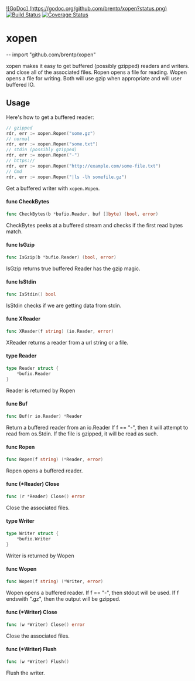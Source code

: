 [![GoDoc] (https://godoc.org/github.com/brentp/xopen?status.png)](https://godoc.org/github.com/brentp/xopen)
[![Build Status](https://travis-ci.org/brentp/xopen.svg)](https://travis-ci.org/brentp/xopen)
[![Coverage Status](https://coveralls.io/repos/brentp/xopen/badge.svg?branch=master)](https://coveralls.io/r/brentp/xopen?branch=master)

# xopen
--
    import "github.com/brentp/xopen"

xopen makes it easy to get buffered (possibly gzipped) readers and writers. and
close all of the associated files. Ropen opens a file for reading. Wopen opens a
file for writing. Both will use gzip when appropriate and will user buffered IO.

## Usage

Here's how to get a buffered reader:
```go
// gzipped
rdr, err := xopen.Ropen("some.gz")
// normal
rdr, err := xopen.Ropen("some.txt")
// stdin (possibly gzipped)
rdr, err := xopen.Ropen("-")
// https://
rdr, err := xopen.Ropen("http://example.com/some-file.txt")
// Cmd
rdr, err := xopen.Ropen("|ls -lh somefile.gz")

```
Get a buffered writer with `xopen.Wopen`.


#### func  CheckBytes

```go
func CheckBytes(b *bufio.Reader, buf []byte) (bool, error)
```
CheckBytes peeks at a buffered stream and checks if the first read bytes match.

#### func  IsGzip

```go
func IsGzip(b *bufio.Reader) (bool, error)
```
IsGzip returns true buffered Reader has the gzip magic.

#### func  IsStdin

```go
func IsStdin() bool
```
IsStdin checks if we are getting data from stdin.

#### func  XReader

```go
func XReader(f string) (io.Reader, error)
```
XReader returns a reader from a url string or a file.


#### type Reader

```go
type Reader struct {
	*bufio.Reader
}
```

Reader is returned by Ropen

#### func  Buf

```go
func Buf(r io.Reader) *Reader
```
Return a buffered reader from an io.Reader If f == "-", then it will attempt to
read from os.Stdin. If the file is gzipped, it will be read as such.

#### func  Ropen

```go
func Ropen(f string) (*Reader, error)
```
Ropen opens a buffered reader.

#### func (*Reader) Close

```go
func (r *Reader) Close() error
```
Close the associated files.

#### type Writer

```go
type Writer struct {
	*bufio.Writer
}
```

Writer is returned by Wopen

#### func  Wopen

```go
func Wopen(f string) (*Writer, error)
```
Wopen opens a buffered reader. If f == "-", then stdout will be used. If f
endswith ".gz", then the output will be gzipped.

#### func (*Writer) Close

```go
func (w *Writer) Close() error
```
Close the associated files.

#### func (*Writer) Flush

```go
func (w *Writer) Flush()
```
Flush the writer.
